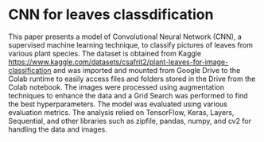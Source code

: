 # CNN for leaves classdification

This paper presents a model of Convolutional Neural Network (CNN), a supervised machine learning technique, to classify pictures of leaves from various plant species. The dataset is obtained from Kaggle https://www.kaggle.com/datasets/csafrit2/plant-leaves-for-image-classification and was imported and mounted from Google Drive to the Colab runtime to easily access files and folders stored in the Drive from the Colab notebook. The images were processed using augmentation techniques to enhance the data and a Grid Search was performed to find the best hyperparameters. The model was evaluated using various evaluation metrics. 
The analysis relied on TensorFlow, Keras, Layers, Sequential, and other libraries such as zipfile, pandas, numpy, and cv2 for handling the data and images.
